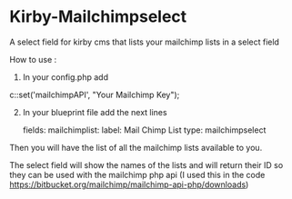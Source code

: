 # Kirby-Mailchimpselect
A select field for kirby cms that lists your mailchimp lists in a select field

How to use :

1) In your config.php add 

c::set('mailchimpAPI', "Your Mailchimp Key");

2) In your blueprint file add the next lines

    fields:
      mailchimplist:
        label: Mail Chimp List
        type: mailchimpselect
      
Then you will have the list of all the mailchimp lists available to you.

The select field will show the names of the lists and will return their ID so they can be used with the mailchimp php api (I used this in the code https://bitbucket.org/mailchimp/mailchimp-api-php/downloads)
